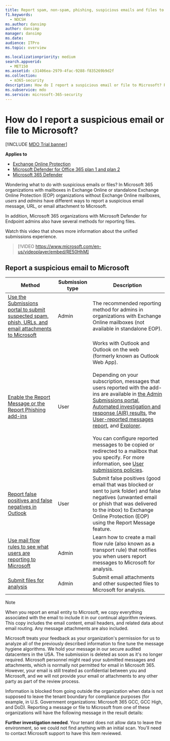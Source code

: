```yaml
---
title: Report spam, non-spam, phishing, suspicious emails and files to Microsoft
f1.keywords: 
  - NOCSH
ms.author: dansimp
author: dansimp
manager: dansimp
ms.date: 
audience: ITPro
ms.topic: overview

ms.localizationpriority: medium
search.appverid: 
  - MET150
ms.assetid: c31406ea-2979-4fac-9288-f835269b9d2f
ms.collection: 
  - m365-security
description: How do I report a suspicious email or file to Microsoft? Report messages, URLs, email attachments and files to Microsoft for analysis. Learn to report spam email and phishing emails.
ms.subservice: mdo
ms.service: microsoft-365-security
---
```


# How do I report a suspicious email or file to Microsoft?

[!INCLUDE [MDO Trial banner](../includes/mdo-trial-banner.md)]

**Applies to**
- [Exchange Online Protection](exchange-online-protection-overview.md)
- [Microsoft Defender for Office 365 plan 1 and plan 2](defender-for-office-365.md)
- [Microsoft 365 Defender](../defender/microsoft-365-defender.md)

Wondering what to do with suspicious emails or files? In Microsoft 365 organizations with mailboxes in Exchange Online or standalone Exchange Online Protection (EOP) organizations without Exchange Online mailboxes, *users* and *admins* have different ways to report a suspicious email message, URL, or email attachment to Microsoft.

In addition, Microsoft 365 organizations with Microsoft Defender for Endpoint admins also have several methods for reporting files.

Watch this video that shows more information about the unified submissions experience.
> [!VIDEO https://www.microsoft.com/en-us/videoplayer/embed/RE50HhM]

## Report a suspicious email to Microsoft

|Method|Submission type|Description|
|---|---|---|
|[Use the Submissions portal to submit suspected spam, phish, URLs, and email attachments to Microsoft](admin-submission.md)|Admin|The recommended reporting method for admins in organizations with Exchange Online mailboxes (not available in standalone EOP).|
|[Enable the Report Message or the Report Phishing add-ins](enable-the-report-message-add-in.md)|User|Works with Outlook and Outlook on the web (formerly known as Outlook Web App). <br/><br/> Depending on your subscription, messages that users reported with the add-ins are available in [the Admin Submissions portal](admin-submission.md), [Automated investigation and response (AIR) results](air-view-investigation-results.md), the [User-reported messages report](view-email-security-reports.md#user-reported-messages-report), and [Explorer](threat-explorer-views.md#email--submissions). <br/><br/> You can configure reported messages to be copied or redirected to a mailbox that you specify. For more information, see [User submissions policies](user-submission.md).
|[Report false positives and false negatives in Outlook](submissions-outlook-report-messages.md)|User|Submit false positives (good email that was blocked or sent to junk folder) and false negatives (unwanted email or phish that was delivered to the inbox) to Exchange Online Protection (EOP) using the Report Message feature.|
|[Use mail flow rules to see what users are reporting to Microsoft](/exchange/security-and-compliance/mail-flow-rules/use-rules-to-see-what-users-are-reporting-to-microsoft)|Admin|Learn how to create a mail flow rule (also known as a transport rule) that notifies you when users report messages to Microsoft for analysis.|
|[Submit files for analysis](../intelligence/submission-guide.md)|Admin|Submit email attachments and other suspected files to Microsoft for analysis.|

> [!NOTE]
> When you report an email entity to Microsoft, we copy everything associated with the email to include it in our continual algorithm reviews. This copy includes the email content, email headers, and related data about email routing. Any message attachments are also included.
>
> Microsoft treats your feedback as your organization's permission for us to analyze all of the previously described information to fine tune the message hygiene algorithms. We hold your message in our secure audited datacenters in the USA. The submission is deleted as soon as it's no longer required. Microsoft personnel might read your submitted messages and attachments, which is normally not permitted for email in Microsoft 365. However, your email is still treated as confidential between you and Microsoft, and we will not provide your email or attachments to any other party as part of the review process.
>
> Information is blocked from going outside the organization when data is not supposed to leave the tenant boundary for compliance purposes (for example, in U.S. Government organizations: Microsoft 365 GCC, GCC High, and DoD). Reporting a message or file to Microsoft from one of these organizations will have the following message in the result details:
>
> **Further investigation needed**. Your tenant does not allow data to leave the environment, so we could not find anything with an initial scan. You'll need to contact Microsoft support to have this item reviewed.
